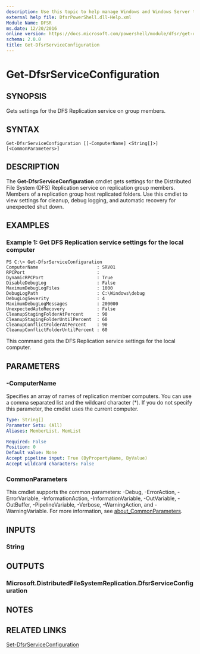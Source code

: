 ```yaml
---
description: Use this topic to help manage Windows and Windows Server technologies with Windows PowerShell.
external help file: DfsrPowerShell.dll-Help.xml
Module Name: DFSR
ms.date: 12/20/2016
online version: https://docs.microsoft.com/powershell/module/dfsr/get-dfsrserviceconfiguration?view=windowsserver2022-ps&wt.mc_id=ps-gethelp
schema: 2.0.0
title: Get-DfsrServiceConfiguration
---
```


# Get-DfsrServiceConfiguration

## SYNOPSIS
Gets settings for the DFS Replication service on group members.

## SYNTAX

```
Get-DfsrServiceConfiguration [[-ComputerName] <String[]>] [<CommonParameters>]
```

## DESCRIPTION
The **Get-DfsrServiceConfiguration** cmdlet gets settings for the Distributed File System (DFS) Replication service on replication group members.
Members of a replication group host replicated folders.
Use this cmdlet to view settings for cleanup, debug logging, and automatic recovery for unexpected shut down.

## EXAMPLES

### Example 1: Get DFS Replication service settings for the local computer
```
PS C:\> Get-DfsrServiceConfiguration
ComputerName                      : SRV01
RPCPort                           : 
DynamicRPCPort                    : True
DisableDebugLog                   : False
MaximumDebugLogFiles              : 1000
DebugLogPath                      : C:\Windows\debug
DebugLogSeverity                  : 4
MaximumDebugLogMessages           : 200000
UnexpectedAutoRecovery            : False
CleanupStagingFolderAtPercent     : 90
CleanupStagingFolderUntilPercent  : 60
CleanupConflictFolderAtPercent    : 90
CleanupConflictFolderUntilPercent : 60
```

This command gets the DFS Replication service settings for the local computer.

## PARAMETERS

### -ComputerName
Specifies an array of names of replication member computers.
You can use a comma separated list and the wildcard character (*).
If you do not specify this parameter, the cmdlet uses the current computer.

```yaml
Type: String[]
Parameter Sets: (All)
Aliases: MemberList, MemList

Required: False
Position: 0
Default value: None
Accept pipeline input: True (ByPropertyName, ByValue)
Accept wildcard characters: False
```

### CommonParameters
This cmdlet supports the common parameters: -Debug, -ErrorAction, -ErrorVariable, -InformationAction, -InformationVariable, -OutVariable, -OutBuffer, -PipelineVariable, -Verbose, -WarningAction, and -WarningVariable. For more information, see [about_CommonParameters](https://go.microsoft.com/fwlink/?LinkID=113216).

## INPUTS

### String

## OUTPUTS

### Microsoft.DistributedFileSystemReplication.DfsrServiceConfiguration

## NOTES

## RELATED LINKS

[Set-DfsrServiceConfiguration](./Set-DfsrServiceConfiguration.md)

